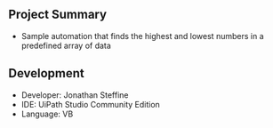## Project Summary
- Sample automation that finds the highest and lowest numbers in a predefined array of data

## Development
- Developer: Jonathan Steffine
- IDE: UiPath Studio Community Edition
- Language: VB
